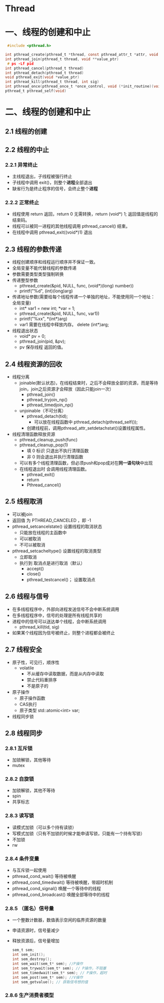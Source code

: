 # Thread

# 一、线程的创建和中止

```C
 #include <pthread.h>

int pthread_create(pthread_t *thread, const pthread_attr_t *attr, void *(*start_routine)(void *), void *arg)
int pthread_join(pthread_t thread, void **value_ptr)
 # ps -Lf pid 
int pthread_cancel(pthread_t thread)
int pthread_detach(pthread_t thread)
void pthread_exit(void *value_ptr)
int pthread_kill(pthread_t thread, int sig)
int pthread_once(pthread_once_t *once_control, void (*init_routine)(void))
pthread_t pthread_self(void)

```

# 二、线程的创建和中止

## 2.1 线程的创建

## 2.2 线程的中止

### 2.2.1 异常终止

- 主线程退出，子线程被强行终止
- 子线程中调用 exit()，则整个**进程**全部退出
- 缺省行为是终止程序的信号，会终止整个**进程**

### 2.2.2 正常终止

- 线程使用 return 返回，return 0 无需转换，return (void*) 1; 返回值是线程的结束码。
- 线程可以被同一进程的其他线程调用 pthread_cancel() 结束。
- 在线程中调用 pthread_exit((void*)1) 退出

## 2.3 线程的参数传递

- 线程创建顺序和线程运行顺序并不保证一致。
- 全局变量不能代替线程的参数传递
- 参数需要类型类型强制转换
- 传递整型参数
  - pthread_create(&pid, NULL, func, (void*)(long) number))
  - printf("%d", (int)(long)arg)
- 传递地址参数(需要给每个线程传递一个单独的地址，不能使用同一个地址：全局变量)
  - int* var1 = new int; *var = 1;
  - pthread_create(&pid, NULL, func, var1))
  - printf("%xx", \*(int\*)arg)
  - var1 需要在线程中释放内存。 delete  (int*)arg;
- 线程退出状态
  - void* pv = 0;
  - pthread_join(pid, &pv);
  - pv 保存线程 返回的值。

## 2.4 线程资源的回收

- 线程分离
  - joinable(默认状态)，在线程结束时，之后不会释放全部的资源，而是等待join，join之后资源才会释放（因此只能join一次）
    - pthread_join()
    - pthread_tryjoin_np()
    - pthread_timedjoin_np()
  - unjoinable（不可分离）
    - pthread_detach(tid);
      - 可以放在线程函数中 pthread_detach(pthread_self());
    - 创建线程前，调用pthread_attr_setdetachstat()设置线程属性。
- 线程清理函数释放资源
  - pthread_cleanup_push(func)
  - pthread_cleanup_pop(1)
    - 填 0 标识 只退出不执行清理函数
    - 非 0 则会退出并执行清理函数
  - 可以有多个线程清理函数，但必须push和pop成对在**同一语句块**中出现
  - 在线程退出时 会调用线程清理函数。
    - pthread_exit()
    - return
    - Pthread_cancel()

## 2.5 线程取消

- 可以被join
- 返回值 为 PTHREAD_CANCELED ，即 -1
- pthread_setcancelstate() 设置线程的取消状态
  - 只能放在线程的主函数中
  - 可以被取消
  - 不可以被取消
- pthread_setcacheltype() 设置线程的取消类型
  - 立即取消
  - 执行到 取消点是进行取消（默认）
    - accept()
    - close()
    - pthread_testcancel()； 设置取消点

## 2.6 线程与信号

- 在多线程程序中，外部向进程发送信号不会中断系统调用
- 在多线程程序中，信号的处理是所有线程共享的
- 进程中的信号可以送达单个线程，会中断系统调用
  - pthread_kill(tid, sig)
- 如果某个线程因为信号被终止，则整个进程都会被终止

## 2.7 线程安全

- 原子性，可见行，顺序性
  - volatile
    -  不从缓存中读取数据，而是从内存中读取
    - 禁止代码重排序
    - 不是原子的
- 原子操作
  - 原子操作函数
  - CAS执行
  - 原子类型 std::atomic\<int\> var;
- 线程同步锁

## 2.8 线程同步

### 2.8.1 互斥锁

- 加锁解锁，其他等待
- mutex

### 2.8.2 自旋锁

- 加锁解锁，其他不等待
- spin
- 共享标志

### 2.8.3 读写锁

- 读模式加锁（可以多个持有读锁）
- 写模式加锁（只有不加锁的时候才能申请写锁，只能有一个持有写锁）
- 不加锁
- rw

### 2.8.4 条件变量

- 与互斥锁一起使用
- pthread_cond_wait() 等待被唤醒
- pthread_cond_timedwait() 等待被唤醒，带超时机制
- pthread_cond_signal() 唤醒一个等待中的线程
- pthread_cond_broadcast() 唤醒全部等待中的线程

### 2.8.5 （匿名）信号量

- 一个整数计数器，数值表示空闲的临界资源的数量

- 申请资源时，信号量减少

- 释放资源后，信号量增加

  ```C
  sem_t sem;
  int sem_init();
  int sem_destroy();
  int sem_wait(sem_t* sem); //P操作
  int sem_trywait(sem_t* sem); // P操作，不阻塞
  int sem_timedwait(sem_t* sem); // P操作，超时
  int sem_post(sem_t* sem); //V操作
  int sem_getvalue(); // 获取信号想的值
  ```

### 2.8.6 生产消费者模型
